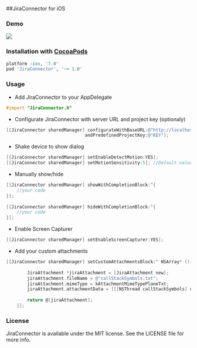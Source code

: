 ##JiraConnector for iOS

### Demo 
<img src="http://gifyu.com/images/out3.gif" border="0">

### Installation with [CocoaPods](http://cocoapods.org)
```ruby
platform :ios, '7.0'
pod 'JiraConnector', '~> 1.0'
```

### Usage

* Add JiraConnector to your AppDelegate
```objective-c
#import "JiraConnector.h"
```

* Configurate JiraConnector with server URL and project key (optionaly)

```objective-c
[[JiraConnector sharedManager] configurateWithBaseURL:@"http://localhost:8080" 
                              andPredefinedProjectKey:@"KEY"];
```


* Shake device to show dialog
```objective-c
[[JiraConnector sharedManager] setEnableDetectMotion:YES];
[[JiraConnector sharedManager] setMotionSensitivity:5]; //Default value: 10
```


* Manually show/hide
```objective-c
[[JiraConnector sharedManager] showWithCompletionBlock:^{
	//your code
}];
    
[[JiraConnector sharedManager] hideWithCompletionBlock:^{
	//your code
}];
```


* Enable Screen Capturer
```objective-c
[[JiraConnector sharedManager] setEnableScreenCapturer:YES];
```

* Add your custom attachments
```objective-c
[[JiraConnector sharedManager] setCustomAttachmentsBlock:^ NSArray* (){
        
        JiraAttachment *jiraAttachment = [JiraAttachment new];
        jiraAttachment.fileName = @"callStackSymbols.txt";
        jiraAttachment.mimeType = kAttachmentMimeTypePlaneTxt;
        jiraAttachment.attachmentData = [[[NSThread callStackSymbols] componentsJoinedByString:@"\n"] dataUsingEncoding:NSUTF8StringEncoding];
        
        return @[jiraAttachment];
    }];
```

### License
JiraConnector is available under the MIT license. See the LICENSE file for more info.

